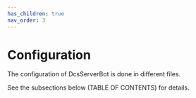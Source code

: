 ```yaml
---
has_children: true
nav_order: 3
---
```


# Configuration

The configuration of DcsServerBot is done in different files.

See the subsections below (TABLE OF CONTENTS) for details.
